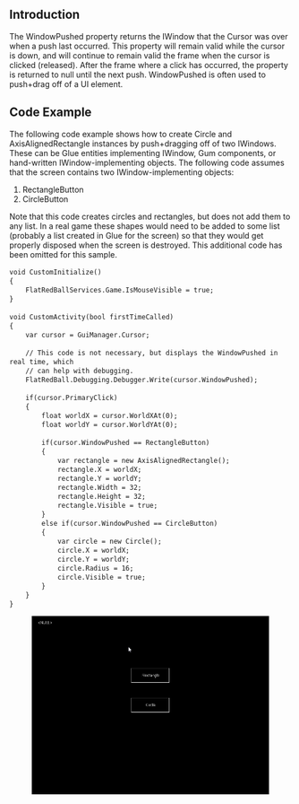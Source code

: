 ## Introduction

The WindowPushed property returns the IWindow that the Cursor was over when a push last occurred. This property will remain valid while the cursor is down, and will continue to remain valid the frame when the cursor is clicked (released). After the frame where a click has occurred, the property is returned to null until the next push. WindowPushed is often used to push+drag off of a UI element.

## Code Example

The following code example shows how to create Circle and AxisAlignedRectangle instances by push+dragging off of two IWindows. These can be Glue entities implementing IWindow, Gum components, or hand-written IWindow-implementing objects. The following code assumes that the screen contains two IWindow-implementing objects:

1.  RectangleButton
2.  CircleButton

Note that this code creates circles and rectangles, but does not add them to any list. In a real game these shapes would need to be added to some list (probably a list created in Glue for the screen) so that they would get properly disposed when the screen is destroyed. This additional code has been omitted for this sample.

``` lang:c#
void CustomInitialize()
{
    FlatRedBallServices.Game.IsMouseVisible = true;
}

void CustomActivity(bool firstTimeCalled)
{
    var cursor = GuiManager.Cursor;
    
    // This code is not necessary, but displays the WindowPushed in real time, which
    // can help with debugging.
    FlatRedBall.Debugging.Debugger.Write(cursor.WindowPushed);

    if(cursor.PrimaryClick)
    {
        float worldX = cursor.WorldXAt(0);
        float worldY = cursor.WorldYAt(0);

        if(cursor.WindowPushed == RectangleButton)
        {
            var rectangle = new AxisAlignedRectangle();
            rectangle.X = worldX;
            rectangle.Y = worldY;
            rectangle.Width = 32;
            rectangle.Height = 32;
            rectangle.Visible = true;
        }
        else if(cursor.WindowPushed == CircleButton)
        {
            var circle = new Circle();
            circle.X = worldX;
            circle.Y = worldY;
            circle.Radius = 16;
            circle.Visible = true;
        }
    }
}
```



<figure><img src="/media/2017-10-2017-10-25_08-24-45.gif" alt=""><figcaption></figcaption></figure>


